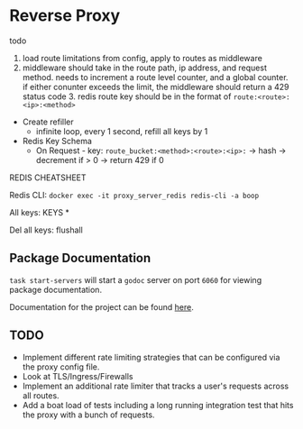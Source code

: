 # Reverse Proxy

todo

1. load route limitations from config, apply to routes as middleware
2. middleware should take in the route path, ip address, and request method. needs to increment a route level counter, and a global counter. if either conunter exceeds the limit, the middleware should return a 429 status code
   3. redis route key should be in the format of `route:<route>:<ip>:<method>`


- Create refiller
  - infinite loop, every 1 second, refill all keys by 1
- Redis Key Schema
  - On Request - key: `route_bucket:<method>:<route>:<ip>:` -> hash -> decrement if > 0 -> return 429 if 0



REDIS CHEATSHEET

Redis CLI: `docker exec -it proxy_server_redis redis-cli -a boop`

All keys: KEYS *

Del all keys: flushall


## Package Documentation

`task start-servers` will start a `godoc` server on port `6060` for viewing package documentation.

Documentation for the project can be found [here](http://localhost:6060/pkg/github.com/itsindigo/reverse-proxy/?m=all).


## TODO 

- Implement different rate limiting strategies that can be configured via the proxy config file.
- Look at TLS/Ingress/Firewalls
- Implement an additional rate limiter that tracks a user's requests across all routes.
- Add a boat load of tests including a long running integration test that hits the proxy with a bunch of requests.
